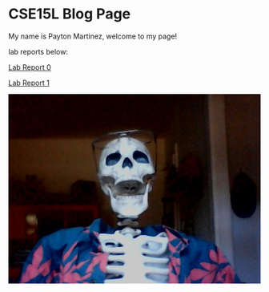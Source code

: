 # CSE15L Blog Page

My name is Payton Martinez, welcome to my page!

lab reports below:

[Lab Report 0](lab-report-0-week-0.html)

[Lab Report 1](lab-report-1-week-1.html)

![Image](medead.jpg)